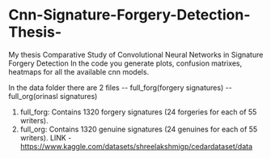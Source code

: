 # Cnn-Signature-Forgery-Detection-Thesis-
My thesis Comparative Study of Convolutional Neural Networks in Signature Forgery Detection
In the code you generate plots, confusion matrixes, heatmaps for all the available cnn models.

 In the data folder there are 2 files -- full_forg(forgery signatures) --full_org(orinasl signatures) 
 1. full_forg: Contains 1320 forgery signatures (24 forgeries for each of 55 writers).
 2. full_org: Contains 1320 genuine signatures (24 genuines for each of 55 writers). 
   LINK - https://www.kaggle.com/datasets/shreelakshmigp/cedardataset/data
